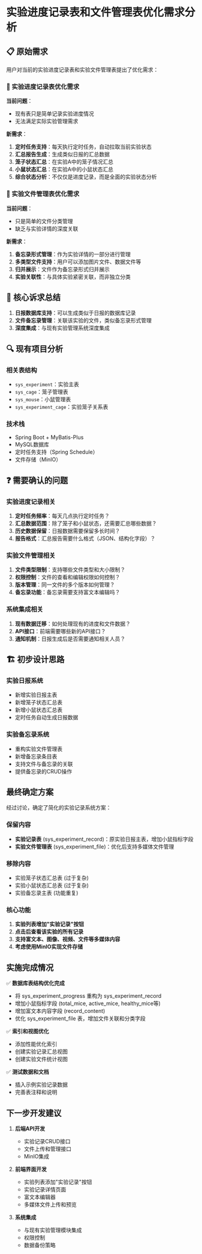 # 实验进度记录表和文件管理表优化需求分析

## 📋 原始需求

用户对当前的实验进度记录表和实验文件管理表提出了优化需求：

### 🔄 实验进度记录表优化需求

**当前问题**：
- 现有表只是简单记录实验进度情况
- 无法满足实际实验管理需求

**新需求**：
1. **定时任务支持**：每天执行定时任务，自动拉取当前实验状态
2. **汇总报告生成**：生成类似日报的汇总数据
3. **笼子状态汇总**：在实验A中的笼子情况汇总
4. **小鼠状态汇总**：在实验A中的小鼠状态汇总
5. **综合状态分析**：不仅仅是进度记录，而是全面的实验状态分析

### 📁 实验文件管理表优化需求

**当前问题**：
- 只是简单的文件分类管理
- 缺乏与实验详情的深度关联

**新需求**：
1. **备忘录形式管理**：作为实验详情的一部分进行管理
2. **多类型文件支持**：用户可以添加图片文件、数据文件等
3. **归并展示**：文件作为备忘录形式归并展示
4. **实验关联性**：与具体实验紧密关联，而非独立分类

## 🎯 核心诉求总结

1. **日报数据库支持**：可以生成类似于日报的数据库记录
2. **文件备忘录管理**：关联该实验的文件，类似备忘录形式管理
3. **深度集成**：与现有实验管理系统深度集成

## 🔍 现有项目分析

### 相关表结构
- `sys_experiment`：实验主表
- `sys_cage`：笼子管理表
- `sys_mouse`：小鼠管理表
- `sys_experiment_cage`：实验笼子关系表

### 技术栈
- Spring Boot + MyBatis-Plus
- MySQL数据库
- 定时任务支持（Spring Schedule）
- 文件存储（MinIO）

## ❓ 需要确认的问题

### 实验进度记录相关
1. **定时任务频率**：每天几点执行定时任务？
2. **汇总数据范围**：除了笼子和小鼠状态，还需要汇总哪些数据？
3. **历史数据保留**：日报数据需要保留多长时间？
4. **报告格式**：汇总报告需要什么格式（JSON、结构化字段）？

### 实验文件管理相关
1. **文件类型限制**：支持哪些文件类型和大小限制？
2. **权限控制**：文件的查看和编辑权限如何控制？
3. **版本管理**：同一文件的多个版本如何管理？
4. **备忘录功能**：备忘录需要支持富文本编辑吗？

### 系统集成相关
1. **现有数据迁移**：如何处理现有的进度和文件数据？
2. **API接口**：前端需要哪些新的API接口？
3. **通知机制**：日报生成后是否需要通知相关人员？

## 🏗️ 初步设计思路

### 实验日报系统
- 新增实验日报主表
- 新增笼子状态汇总表
- 新增小鼠状态汇总表
- 定时任务自动生成日报数据

### 实验备忘录系统
- 重构实验文件管理表
- 新增备忘录条目表
- 支持文件与备忘录的关联
- 提供备忘录的CRUD操作

## 最终确定方案

经过讨论，确定了简化的实验记录系统方案：

### 保留内容
- **实验记录表** (sys_experiment_record)：原实验日报主表，增加小鼠指标字段
- **实验文件管理表** (sys_experiment_file)：优化后支持多媒体文件管理

### 移除内容
- 实验笼子状态汇总表 (过于复杂)
- 实验小鼠状态汇总表 (过于复杂)
- 实验备忘录主表 (功能重复)

### 核心功能
1. **实验列表增加"实验记录"按钮**
2. **点击后查看该实验的所有记录**
3. **支持富文本、图像、视频、文件等多媒体内容**
4. **考虑使用MinIO实现文件存储**

## 实施完成情况

✅ **数据库表结构优化完成**
- 将 sys_experiment_progress 重构为 sys_experiment_record
- 增加小鼠指标字段 (total_mice, active_mice, healthy_mice等)
- 增加富文本内容字段 (record_content)
- 优化 sys_experiment_file 表，增加文件关联和分类字段

✅ **索引和视图优化**
- 添加性能优化索引
- 创建实验记录汇总视图
- 创建实验文件统计视图

✅ **测试数据和文档**
- 插入示例实验记录数据
- 完善表注释和说明

## 下一步开发建议

1. **后端API开发**
   - 实验记录CRUD接口
   - 文件上传和管理接口
   - MinIO集成

2. **前端界面开发**
   - 实验列表添加"实验记录"按钮
   - 实验记录详情页面
   - 富文本编辑器
   - 多媒体文件上传和预览

3. **系统集成**
   - 与现有实验管理模块集成
   - 权限控制
   - 数据备份策略